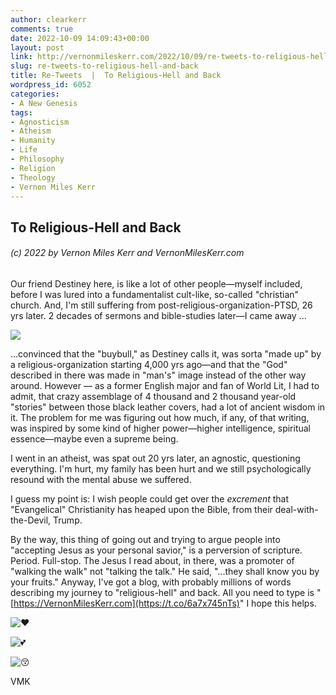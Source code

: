 ```yaml
---
author: clearkerr
comments: true
date: 2022-10-09 14:09:43+00:00
layout: post
link: http://vernonmileskerr.com/2022/10/09/re-tweets-to-religious-hell-and-back/
slug: re-tweets-to-religious-hell-and-back
title: Re-Tweets  |  To Religious-Hell and Back
wordpress_id: 6052
categories:
- A New Genesis
tags:
- Agnosticism
- Atheism
- Humanity
- Life
- Philosophy
- Religion
- Theology
- Vernon Miles Kerr
---
```





## To Religious-Hell and Back







###### (c) 2022 by Vernon Miles Kerr and VernonMilesKerr.com







Our friend Destiney here,  is like a lot of other people—myself included, before I was lured into a fundamentalist cult-like, so-called "christian" church.   And, I'm still suffering from post-religious-organization-PTSD,  26 yrs later.      2 decades of sermons and bible-studies later—I came away ...





![](https://vernonmileskerr.files.wordpress.com/2022/10/screen-shot-2022-10-09-at-6.29.52-am.png?w=1024)





...convinced that the "buybull," as Destiney calls it, was sorta "made up" by a religious-organization starting 4,000 yrs ago—and that the "God" described in there was made in "man's" image instead of the other way around. However — as a former English major and fan of World Lit, I had to admit, that crazy assemblage of 4 thousand and 2 thousand year-old "stories" between those black leather covers, had a lot of ancient wisdom in it. The problem for me was figuring out how much, if any, of that writing, was inspired by some kind of higher power—higher intelligence, spiritual essence—maybe even a supreme being. 







I went in an atheist, was spat out 20 yrs later, an agnostic, questioning everything. I'm hurt, my family has been hurt and we still psychologically resound with the mental abuse we suffered.







I guess my point is:  I wish people could get over the _excrement_ that "Evangelical" Christianity has heaped upon the Bible, from their deal-with-the-Devil, Trump. 







By the way, this thing of going out and trying to argue people into "accepting Jesus as your personal savior," is a perversion of scripture. Period. Full-stop. The Jesus I read about, in there, was a promoter of "walking the walk" not "talking the talk." He said, "...they shall know you by your fruits." Anyway, I've got a blog, with probably millions of words describing my journey to "religious-hell" and back.  All you need to type is "[https://VernonMilesKerr.com](https://t.co/6a7x745nTs)" I hope this helps.





![♥️](https://abs-0.twimg.com/emoji/v2/svg/2665.svg)



![💕](https://abs-0.twimg.com/emoji/v2/svg/1f495.svg)



![😚](https://abs-0.twimg.com/emoji/v2/svg/1f61a.svg)





VMK




